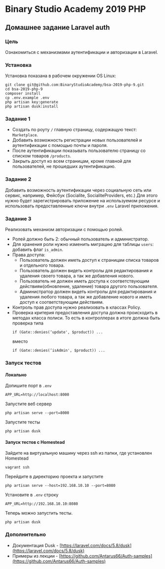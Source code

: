 # Binary Studio Academy 2019 PHP

## Домашнее задание Laravel auth

### Цель
Ознакомиться с механизмами аутентификации и авторизации в Laravel.

### Установка
Установка показана в рабочем окружении OS Linux:
```
git clone git@github.com:BinaryStudioAcademy/bsa-2019-php-9.git
cd bsa-2019-php-9
composer install
cp .env.example .env
php artisan key:generate
php artisan dusk:install
```

### Задание 1
- Создать по роуту `/` главную страницу, содержащую текст: `Marketplace`.
- Добавить возможность регистрации новых пользователей и аутентификации с помощью почты и пароля.
- После аутентификации показывать пользователю страницу со списком товаров `/products`.
- Закрыть доступ ко всем страницам, кроме главной для пользователей, не прошедших аутентификацию.

### Задание 2
Добавить возможность аутентификации через социальную сеть или сервис, например, Фейсбук (Socialite, SocialiteProviders, etc.)
Для этого нужно будет зарегистрировать приложение на используемом ресурсе и использовать предоставленные ключи внутри `.env` Laravel приложения.

### Задание 3
Реализовать механизм авторизации с помощью ролей. 

- Ролей должно быть 2: обычный пользователь и администратор.
- Для хранения роли нужно изменить миграцию для таблицы `users`: добавить флаг `is_admin`.
- Права доступа:
    - Пользователь должен иметь доступ к страницам списка товаров и отдельного товара.
    - Пользователь должен видеть контролы для редактирования и удаления своего товара, а так же добавления нового.
    - Пользователь не должен иметь доступа к соответствующим действиям(обновление, удаление) товара другого пользователя.
    - Администратор должен видеть контролы для редактирования и удаления любого товара, а так же добавление нового и иметь доступ к соответствующим действиям.
- Контроль прав доступа нужно реализовать в классах Policy.
- Проверка критерия предоставления доступа должна происходить в методах класса полиси.
    То есть в контроллерах в итоге должна быть проверка типа
    ```
    if (Gate::denies(‘update', $product)) ...
    ```
    вместо
    ```
    if (Gate::denies(‘isAdmin', $product)) ...
    ```

### Запуск тестов

#### Локально
Допишите порт в `.env`
```
APP_URL=http://localhost:8000
```
Запустите веб сервер
```
php artisan serve --port=8000
```
Запустите тесты
```
php artisan dusk
```

#### Запуск тестов c Homestead
Зайдите на виртуальную машину через ssh из папки, где установлен Homestead
```
vagrant ssh
```

Перейдите в директорию проекта и запустите
```
php artisan serve --host=192.168.10.10 --port=8080
```

Установите в `.env` строку
```
APP_URL=http://192.168.10.10:8080
```

Теперь можно запустить тесты.
```
php artisan dusk
```

### Дополнительно
* Документация Dusk - [https://laravel.com/docs/5.8/dusk](https://laravel.com/docs/5.8/dusk)
* Примеры из лекции - [https://github.com/Antarus66/Auth-samples](https://github.com/Antarus66/Auth-samples)
